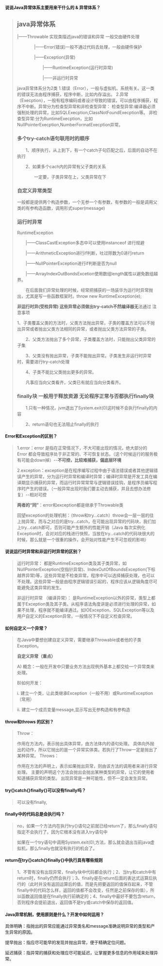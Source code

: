 #### 说说Java异常体系主要用来干什么的 & 异常体系？

> ## **java异常体系**
>
> |——Throwable 实现类描述java的错误和异常 一般交由硬件处理
>
> 　　　　|——Error(错误)一般不通过代码去处理，一般由硬件保护
>
> 　　　　|——Exception(异常)
>
> 　　　　　　|——RuntimeException(运行时异常)
>
> 　　　　　　|——非运行时异常
>
> java异常体系分为2类
> 1.错误（Error），一般与虚拟机、系统有关。这一类的错误无法由程序捕获，程序中断，比如内存溢出。
> 2.异常（Execption），一般有程序编码或者设计导致的错误，可以由程序捕获，程序不中断。异常分为检查型异常和非检查型异常：
> 检查型异常:编译器必须强制处理的异常，比如SQLExecption,ClassNotFoundExecption等。
> 非检查型异常:分为RuntimeExecption，比如NullPointerExecption,NumberFormatExecption异常。
>
> ### **多个try-catch语句联用时的顺序**
>
> 　　1、顺序执行，从上到下，有一个catch子句匹配之后，后面的自动不在执行
>
> 　　2、如果多个cach内的异常有父子类的关系
>
> 　　　　一定要，子类异常在上，父类异常在下
>
> ### **自定义异常类型**
>
> 一般都是提供两个构造参数，一个无参一个有参数，有参数的一般是调用父类的有参构造函数，调用形式super(message)
>
> ### **运行时异常**
>
> RuntimeException
>
> 　　|——ClassCastException多态中可以使用instanceof 进行规避
>
> 　　|——ArithmeticException进行if判断，吐过除数为0进行return
>
> 　　|——NullPointerException进行if判断是否为null
>
> 　　|——ArrayIndexOutBondsExcetion使用数组length属性以避免数组越界。
>
> 　　在后面我们异常处理的时候，经常把捕获的一场装华为运行时异常抛出，尤其是写一些函数框架时。throw new RuntimeException(e);
>
> **非运行时异(受检异常) 这些异常必须做出try-catch不然编译器无**法通过 注意事项
>
> ​	1、子类覆盖父类的方法时，父类方法抛出异常，子类的覆盖方法可以不抛出异常或者抛出父类方法相同的异常，或者抛出父类方法异常的子类。
>
> 　　2、父类方法抛出了多个异常，子类覆盖方法时，只能抛出父类异常的子集
>
> 　　3、父类没有抛出异常，子类不能抛出异常。子类发生非运行时异常时，需要进行try-catch处理
>
> 　　4、子类不能比父类抛出更多的异常。
>
> 　　凡事应当向父类看齐，父类已有就应当向分类看齐。
>
> ### **finally块 一般用于释放资源 无论程序正常与否都执行finally块**
>
> 　　1.只有一种情况，jvm退出了System.exit(0)这时候不会执行finally的内容
>
> 　　2、return语句也无法阻止finally的执行

#### Error和Exception的区别？

> 1.error：error 是指在正常情况下，不大可能出现的情况，绝大部分的 Error 都会导致程序处于非正常的、不可恢复状态。（这个时候运行的服务极有可能会down掉）--**不可控，比较难捕获，偏底层环境**
>
> 2.exception：exception是在程序编写过程中由于语法错误或者其他逻辑错误产生的异常，分为运行时异常和编译时异常；编译时异常是开发工具在编译期显示捕获的异常，而运行时异常常常与逻辑错误挂钩，是程序员编写程序时产生的错误。（一般异常出现时我们要主动去捕获，并且去想办法修复）--相对可控 
>
> **两者的“同”**：error和exception都是继承于Throwable类
>
> 回望exception的处理机制：（throw和try…catch）throw会一层一层的往上抛异常，而与之对应的是try…catch，在可能出现异常的代码块，我们加上try…catch即可，否则可能产生额外的性能开销（Java 每次实例化 Exception时，会对对应的栈进行快照，当放在try…catch的代码块很大的时候，那么就是一个很重的操作，会开始对性能产生不可忽视的影响）

#### 说说运行时异常和非运行时异常的区别？

> 运行时异常： 都是RuntimeException类及其子类异常，如NullPointerException(空指针异常)、IndexOutOfBoundsException(下标越界异常)等，这些异常是不检查异常，程序中可以选择捕获处理，也可以不处理。这些异常一般是由程序逻辑错误引起的，程序应该从逻辑角度尽可能避免这类异常的发生。
>
> 非运行时异常 （编译异常）： 是RuntimeException以外的异常，类型上都属于Exception类及其子类。从程序语法角度讲是必须进行处理的异常，如果不处理，程序就不能编译通过。如IOException、SQLException等以及用户自定义的Exception异常，一般情况下不自定义检查异常。

#### 如何自定义一个异常？

> 在Java中要想创建自定义异常，需要继承Throwable或者他的子类Exception。
>
> **自定义异常（重点）**
>
> A) 概念：一般在开发中只要业务方法出现例外基本上都交给一个异常类来处理。
>
> B)如何开发：
>
> i.   建立一个类，让此类继承Exception（一般不用）或RuntimeException（常用）
>
> ii.   建立一个成员变量message,显示写出无参构造和有参构造

#### throw和throws 的区别？

> Throw：
>
> 作用在方法内，表示抛出具体异常，由方法体内的语句处理。
> 具体向外抛出的动作，所以它抛出的是一个异常实体类。若执行了Throw一定是抛出了某种异常。
> Throws：
>
> 作用在方法的声明上，表示如果抛出异常，则由该方法的调用者来进行异常处理。
> 主要的声明这个方法会抛出会抛出某种类型的异常，让它的使用者知道捕获异常的类型。
> 出现异常是一种可能性，但不一定会发生异常。

#### try{}catch{}finally{}可以没有finally吗？

> 可以没有finally,

#### finally中的代码总是会执行吗？

> no，如果一个方法内在执行try{}语句之前就已经return了，那么finally语句指定不会执行了。因为它根本没有进入try语句中
>
> 如果在一个try语句中调用System.exit(0);方法，那么就会退出当前java虚拟机，那么finally也就没有执行的机会了。

#### return在try{}catch{}finally{}中执行具有哪些规则

> 1、不管有没有出现异常，finally块中代码都会执行；2、当try和catch中有return时，finally仍然会执行；3、finally是在return后面的表达式运算后执行的（此时并没有返回运算后的值，而是先把要返回的值保存起来，不管finally中的代码怎么样，返回的值都不会改变，任然是之前保存的值），所以函数返回值是在finally执行前确定的；4、finally中最好不要包含return，否则程序会提前退出，返回值不是try或catch中保存的返回值。

#### Java异常机制，使用原则是什么？开发中如何运用？

具体明确：指抛出的异常应能通过异常类名和message准确说明异常的类型和产生异常的原因。

提早抛出：指应尽可能早的发现并抛出异常，便于精确定位问题。

延迟捕获：指异常的捕获和处理应尽可能延迟，让掌握更多信息的作用域来处理异常。